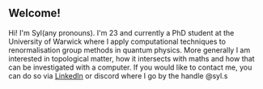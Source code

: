 ## Welcome!


Hi! I'm Syl(any pronouns). I'm 23 and currently a PhD student at the University of Warwick where I apply computational techniques to renormalisation group methods in quantum physics. More generally I am interested in topological matter, how it intersects with maths and how that can be investigated with a computer.
If you would like to contact me, you can do so via [LinkedIn](https://www.linkedin.com/in/sylshaw01/) or discord where I go by the handle @syl.s 

<!--
**sylshaw01/sylshaw01** is a ✨ _special_ ✨ repository because its `README.md` (this file) appears on your GitHub profile.

Here are some ideas to get you started:

- 🔭 I’m currently working on ...
- 🌱 I’m currently learning ...
- 👯 I’m looking to collaborate on ...
- 🤔 I’m looking for help with ...
- 💬 Ask me about ...
- 📫 How to reach me: ...
- 😄 Pronouns: ...
- ⚡ Fun fact: ...
-->
